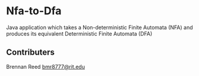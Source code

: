 # Nfa-to-Dfa
Java application which takes a Non-deterministic Finite Automata (NFA) and produces its equivalent Deterministic Finite Automata (DFA)

## Contributers
Brennan Reed <bmr8777@rit.edu>
